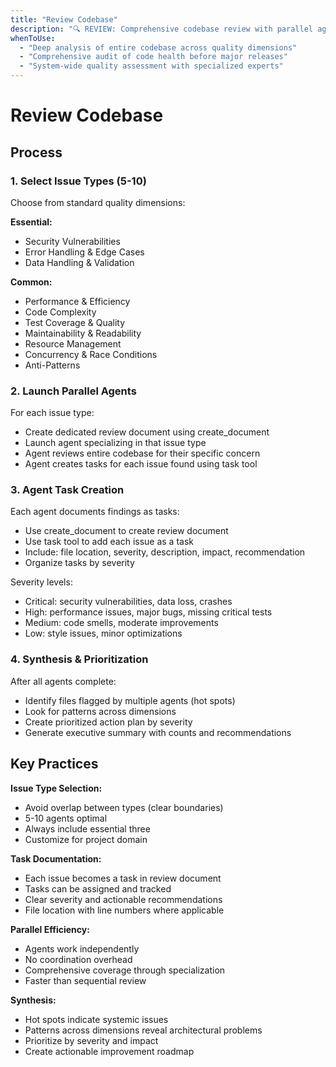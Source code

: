 ```yaml
---
title: "Review Codebase"
description: "🔍 REVIEW: Comprehensive codebase review with parallel agents for multiple quality dimensions"
whenToUse:
  - "Deep analysis of entire codebase across quality dimensions"
  - "Comprehensive audit of code health before major releases"
  - "System-wide quality assessment with specialized experts"
---
```


# Review Codebase

## Process

### 1. Select Issue Types (5-10)
Choose from standard quality dimensions:

**Essential:**
- Security Vulnerabilities
- Error Handling & Edge Cases
- Data Handling & Validation

**Common:**
- Performance & Efficiency
- Code Complexity
- Test Coverage & Quality
- Maintainability & Readability
- Resource Management
- Concurrency & Race Conditions
- Anti-Patterns

### 2. Launch Parallel Agents
For each issue type:
- Create dedicated review document using create_document
- Launch agent specializing in that issue type
- Agent reviews entire codebase for their specific concern
- Agent creates tasks for each issue found using task tool

### 3. Agent Task Creation
Each agent documents findings as tasks:
- Use create_document to create review document
- Use task tool to add each issue as a task
- Include: file location, severity, description, impact, recommendation
- Organize tasks by severity

Severity levels:
- Critical: security vulnerabilities, data loss, crashes
- High: performance issues, major bugs, missing critical tests
- Medium: code smells, moderate improvements
- Low: style issues, minor optimizations

### 4. Synthesis & Prioritization
After all agents complete:
- Identify files flagged by multiple agents (hot spots)
- Look for patterns across dimensions
- Create prioritized action plan by severity
- Generate executive summary with counts and recommendations

## Key Practices

**Issue Type Selection:**
- Avoid overlap between types (clear boundaries)
- 5-10 agents optimal
- Always include essential three
- Customize for project domain

**Task Documentation:**
- Each issue becomes a task in review document
- Tasks can be assigned and tracked
- Clear severity and actionable recommendations
- File location with line numbers where applicable

**Parallel Efficiency:**
- Agents work independently
- No coordination overhead
- Comprehensive coverage through specialization
- Faster than sequential review

**Synthesis:**
- Hot spots indicate systemic issues
- Patterns across dimensions reveal architectural problems
- Prioritize by severity and impact
- Create actionable improvement roadmap
